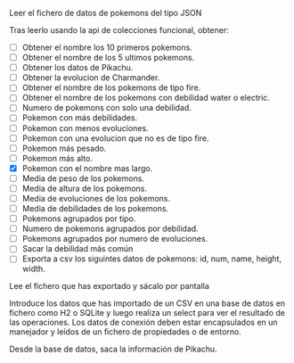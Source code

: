 Leer el fichero de datos de pokemons del tipo JSON

Tras leerlo usando la api de colecciones funcional, obtener:

-[ ] Obtener el nombre los 10 primeros pokemons.
-[ ] Obtener el nombre de los 5 ultimos pokemons.
-[ ] Obtener los datos de Pikachu.
-[ ] Obtener la evolucion de Charmander.
-[ ] Obtener el nombre de los pokemons de tipo fire.
-[ ] Obtener el nombre de los pokemons con debilidad water o electric.
-[ ] Numero de pokemons con solo una debilidad.
-[ ] Pokemon con más debilidades.
-[ ] Pokemon con menos evoluciones.
-[ ] Pokemon con una evolucion que no es de tipo fire.
-[ ] Pokemon más pesado.
-[ ] Pokemon más alto.
-[x] Pokemon con el nombre mas largo.
-[ ] Media de peso de los pokemons.
-[ ] Media de altura de los pokemons.
-[ ] Media de evoluciones de los pokemons.
-[ ] Media de debilidades de los pokemons.
-[ ] Pokemons agrupados por tipo.
-[ ] Numero de pokemons agrupados por debilidad.
-[ ] Pokemons agrupados por numero de evoluciones.
-[ ] Sacar la debilidad más común
-[ ] Exporta a csv los siguintes datos de pokemons: id, num, name, height, width.

Lee el fichero que has exportado y sácalo por pantalla

Introduce los datos que has importado de un CSV en una base de datos en fichero como H2 o SQLite y luego realiza un select para ver el resultado de las operaciones. Los datos de conexión deben estar encapsulados en un manejador y leídos de un fichero de propiedades o de entorno.

Desde la base de datos, saca la información de Pikachu.